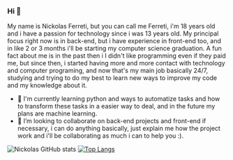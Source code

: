 ### Hi 👋
My name is Nickolas Ferreti, but you can call me Ferreti, i'm 18 years old and i have a passion for technology since i was 13 years old.
My principal focus right now is in back-end, but i have experience in front-end too, and in like 2 or 3 months i'll be starting my computer science graduation.
A fun fact about me is in the past then i I didn't like programming even if they paid me, but since then, i started having more and more contact with technology and computer programing, and now that's my main job basically 24/7, studying and trying to do my best to learn new ways to improve my code and my knowledge about it.
- 🔭 I'm currently learning python and ways to automatize tasks and how to transform these tasks in a easier way to deal, and in the future my plans are machine learning.
- 🤝 I’m looking to collaborate on back-end projects and front-end if necessary, i can do anything basically, just explain me how the project work and i'll be collaborating as much i can to help you :).

![Nickolas GitHub stats](https://github-readme-stats.vercel.app/api?username=nickferreti&show_icons=true&theme=transparent)
[![Top Langs](https://github-readme-stats.vercel.app/api/top-langs/?username=nickferreti&theme=transparent&layout=compact)](https://github.com/nickferreti/github-readme-stats)


